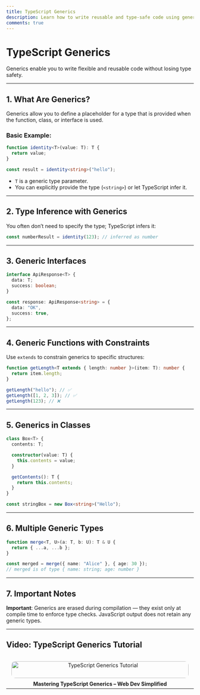```yaml
---
title: TypeScript Generics
description: Learn how to write reusable and type-safe code using generics in TypeScript.
comments: true
---
```


# TypeScript Generics

Generics enable you to write flexible and reusable code without losing type safety.

---

## 1. What Are Generics?

Generics allow you to define a placeholder for a type that is provided when the function, class, or interface is used.

### Basic Example:

```ts
function identity<T>(value: T): T {
  return value;
}

const result = identity<string>("hello");
```

- `T` is a generic type parameter.
- You can explicitly provide the type (`<string>`) or let TypeScript infer it.

---

## 2. Type Inference with Generics

You often don’t need to specify the type; TypeScript infers it:

```ts
const numberResult = identity(123); // inferred as number
```

---

## 3. Generic Interfaces

```ts
interface ApiResponse<T> {
  data: T;
  success: boolean;
}

const response: ApiResponse<string> = {
  data: "OK",
  success: true,
};
```

---

## 4. Generic Functions with Constraints

Use `extends` to constrain generics to specific structures:

```ts
function getLength<T extends { length: number }>(item: T): number {
  return item.length;
}

getLength("hello"); // ✅
getLength([1, 2, 3]); // ✅
getLength(123); // ❌
```

---

## 5. Generics in Classes

```ts
class Box<T> {
  contents: T;

  constructor(value: T) {
    this.contents = value;
  }

  getContents(): T {
    return this.contents;
  }
}

const stringBox = new Box<string>("Hello");
```

---

## 6. Multiple Generic Types

```ts
function merge<T, U>(a: T, b: U): T & U {
  return { ...a, ...b };
}

const merged = merge({ name: "Alice" }, { age: 30 });
// merged is of type { name: string; age: number }
```

---

## 7. Important Notes

**Important**: Generics are erased during compilation — they exist only at compile time to enforce type checks. JavaScript output does not retain any generic types.

---

## Video: TypeScript Generics Tutorial

<div style="display: grid; grid-template-columns: repeat(auto-fit, minmax(250px, 1fr)); gap: 1rem;">
  <a href="https://www.youtube.com/watch?v=EcCTIExsqmI&t=49s&pp=ygULZ2VuZXJpY3MgdHM%3D" target="_blank" style="text-align: center; display: block; padding: 1em; border-radius: 10px; text-decoration: none;">
    <img src="https://img.youtube.com/vi/EcCTIExsqmI/0.jpg" alt="TypeScript Generics Tutorial" style="width: 100%; border-radius: 10px;" />
    <strong style="display: block; margin-top: 0.5em;">Mastering TypeScript Generics – Web Dev Simplified</strong>
  </a>
</div>

---
